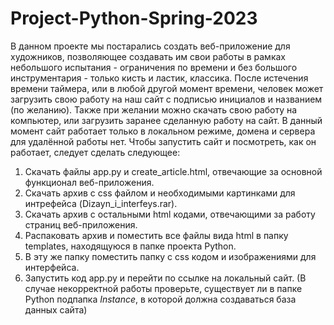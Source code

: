 # Project-Python-Spring-2023
В данном проекте мы постарались создать веб-приложение для художников, позволяющее создавать им свои работы в рамках небольшого испытания - ограничения по времени и без большого инструментария - только кисть и ластик, классика. После истечения времени таймера, или в любой другой момент времени, человек может загрузить свою работу на наш сайт с подписью инициалов и названием (по желанию). Также при желании можно скачать свою работу на компьютер, или загрузить заранее сделанную работу на сайт.
В данный момент сайт работает только в локальном режиме, домена и сервера для удалённой работы нет.
Чтобы запустить сайт и посмотреть, как он работает, следует сделать следующее:
1. Скачать файлы app.py и create_article.html, отвечающие за основной функционал веб-приложения.
2. Скачать архив с css файлом и необходимыми картинками для интрефейса (Dizayn_i_interfeys.rar).
3. Скачать архив с остальными html кодами, отвечающими за работу страниц веб-приложения. 
4. Распаковать архив и поместить все файлы вида html в папку templates, находящуюся в папке проекта Python.
5. В эту же папку поместить папку с css кодом и изображениями для интерфейса.
6. Запустить код app.py и перейти по ссылке на локальный сайт.
(В случае некорректной работы проверьте, существует ли в папке Python подпапка *Instance*, в которой должна создаваться база данных сайта)
